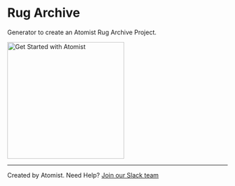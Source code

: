 # Rug Archive

Generator to create an Atomist Rug Archive Project.

[<img src="https://images.atomist.com/button/create-project.png" width="267" alt="Get Started with Atomist"/>](https://api.atomist.com/v1/projects/generators/99515d85-80ad-4e97-bf26-ed5a5406da05)

---
Created by Atomist. Need Help? <a href="https://join.atomist.com/">Join our Slack team</a>
